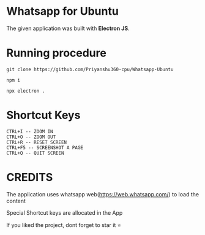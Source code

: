 # Whatsapp for Ubuntu

The given application was built with **Electron JS**.

# Running procedure

```
git clone https://github.com/Priyanshu360-cpu/Whatsapp-Ubuntu

npm i

npx electron .

```

# Shortcut Keys

```
CTRL+I -- ZOOM IN
CTRL+O -- ZOOM OUT
CTRL+R -- RESET SCREEN
CTRL+F5 -- SCREENSHOT A PAGE
CTRL+Q -- QUIT SCREEN
```

# CREDITS

The application uses whatsapp web(https://web.whatsapp.com/) to load the content 

Special Shortcut keys are allocated in the App

If you liked the project, dont forget to star it ⭐